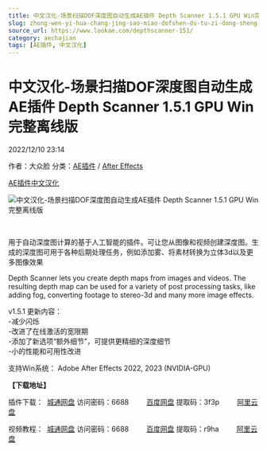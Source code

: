 ```yaml
---
title: 中文汉化-场景扫描DOF深度图自动生成AE插件 Depth Scanner 1.5.1 GPU Win完整离线版
slug: zhong-wen-yi-hua-chang-jing-sao-miao-dofshen-du-tu-zi-dong-sheng-cheng-aecha-jian-depth-scanner-1-5-1-gpu-winwan-zheng-chi-xian-ban
source_url: https://www.lookae.com/depthscanner-151/
category: aechajian
tags: [AE插件, 中文汉化]
---
```

# 中文汉化-场景扫描DOF深度图自动生成AE插件 Depth Scanner 1.5.1 GPU Win完整离线版

2022/12/10 23:14

作者：大众脸
分类：[AE插件](https://www.lookae.com/after-effects/aechajian/) / [After Effects](https://www.lookae.com/after-effects/)

[AE插件](https://www.lookae.com/tag/ae%e6%8f%92%e4%bb%b6/)[中文汉化](https://www.lookae.com/tag/%e4%b8%ad%e6%96%87%e6%b1%89%e5%8c%96/)

![中文汉化-场景扫描DOF深度图自动生成AE插件 Depth Scanner 1.5.1 GPU Win完整离线版](https://www.lookae.com/wp-content/uploads/2022/02/Depth-Scanner.jpg "中文汉化-场景扫描DOF深度图自动生成AE插件 Depth Scanner 1.5.1 GPU Win完整离线版-LookAE.com")

[﻿﻿﻿](https://cloud.video.taobao.com//play/u/705956171/p/1/e/6/t/1/347812020335.mp4)

用于自动深度图计算的基于人工智能的插件。可让您从图像和视频创建深度图。生成的深度图可用于各种后期处理任务，例如添加雾、将素材转换为立体3d以及更多图像效果

Depth Scanner lets you create depth maps from images and videos. The resulting depth map can be used for a variety of post processing tasks, like adding fog, converting footage to stereo-3d and many more image effects.

v1.5.1 更新内容：  
-减少闪烁  
-改进了在线激活的宽限期  
-添加了新选项“额外细节”，可提供更精细的深度细节  
-小的性能和可用性改进

支持Win系统： Adobe After Effects 2022, 2023 (NVIDIA-GPU)

**【下载地址】**

插件下载：  [城通网盘](https://url70.ctfile.com/f/2827370-745357956-240fb3?p=4431) 访问密码：6688         [百度网盘](https://pan.baidu.com/s/1QeoUByDYXh6G8YdS5_FQYA?pwd=3f3p) 提取码：3f3p         [阿里云盘](https://www.aliyundrive.com/s/GhXM5pX92qe)

视频教程：  [城通网盘](https://url70.ctfile.com/f/2827370-545973468-65b5c4) 访问密码：6688         [百度网盘](https://pan.baidu.com/s/1bitEhT2gfaDWbcyUIr6y-A?pwd=r9ha) 提取码：r9ha         [阿里云盘](https://www.aliyundrive.com/s/7nX4Re3ipht)
